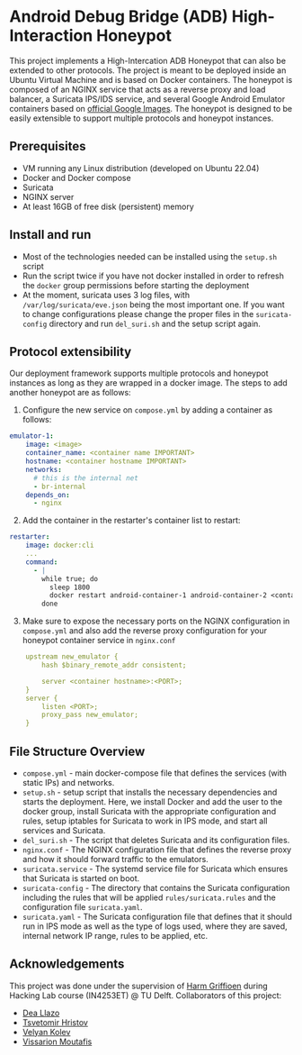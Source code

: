 # Android Debug Bridge (ADB) High-Interaction Honeypot

This project implements a High-Intercation ADB Honeypot that can also be extended to other protocols. The project is meant to be deployed inside an Ubuntu Virtual Machine and is based on Docker containers. The honeypot is composed of an NGINX service that acts as a reverse proxy and load balancer, a Suricata IPS/IDS service, and several Google Android Emulator containers based on [official Google Images](https://github.com/google/android-emulator-container-scripts). The honeypot is designed to be easily extensible to support multiple protocols and honeypot instances.

## Prerequisites
- VM running any Linux distribution (developed on Ubuntu 22.04)
- Docker and Docker compose
- Suricata
- NGINX server
- At least 16GB of free disk (persistent) memory

## Install and run

- Most of the technologies needed can be installed using the `setup.sh` script
- Run the script twice if you have not docker installed in order to refresh the `docker` group permissions before starting the deployment
- At the moment, suricata uses 3 log files, with `/var/log/suricata/eve.json` being the most important one. If you want to change configurations please change the proper files in the `suricata-config` directory and run `del_suri.sh` and the setup script again. 

## Protocol extensibility

Our deployment framework supports multiple protocols and honeypot instances as long as they are wrapped in a docker image. The steps to add another honeypot are as follows:

1. Configure the new service on `compose.yml` by adding a container as follows:

```yaml
emulator-1:
    image: <image>
    container_name: <container name IMPORTANT>
    hostname: <container hostname IMPORTANT>
    networks:
      # this is the internal net
      - br-internal
    depends_on:
      - nginx
```

2. Add the container in the restarter's container list to restart:

```yaml
restarter:
    image: docker:cli
    ...
    command:
      - |
        while true; do
          sleep 1800
          docker restart android-container-1 android-container-2 <container name>
        done
```

3. Make sure to expose the necessary ports on the NGINX configuration in `compose.yml` and also add the reverse proxy configuration for your honeypot container service in `nginx.conf`

```yaml
    upstream new_emulator {
        hash $binary_remote_addr consistent;

        server <container hostname>:<PORT>;
    }
    server {
        listen <PORT>;
        proxy_pass new_emulator;
    }
```

## File Structure Overview

- `compose.yml` - main docker-compose file that defines the services (with static IPs) and networks.
- `setup.sh` - setup script that installs the necessary dependencies and starts the deployment. Here, we install Docker and add the user to the docker group, install Suricata with the appropriate configuration and rules, setup iptables for Suricata to work in IPS mode, and start all services and Suricata.
- `del_suri.sh` - The script that deletes Suricata and its configuration files.
- `nginx.conf` - The NGINX configuration file that defines the reverse proxy and how it should forward traffic to the emulators.
- `suricata.service` - The systemd service file for Suricata which ensures that Suricata is started on boot.
- `suricata-config` - The directory that contains the Suricata configuration including the rules that will be applied `rules/suricata.rules` and the configuration file `suricata.yaml`.
- `suricata.yaml` - The Suricata configuration file that defines that it should run in IPS mode as well as the type of logs used, where they are saved, internal network IP range, rules to be applied, etc.

## Acknowledgements
This project was done under the supervision of [Harm Griffioen](https://www.tudelft.nl/ewi/over-de-faculteit/afdelingen/intelligent-systems/cybersecurity/people/harm-griffioen) during Hacking Lab course (IN4253ET) @ TU Delft.
Collaborators of this project:
- [Dea Llazo](d.llazo@student.tudelft.nl)
- [Tsvetomir Hristov](t.hristov@student.tudelft.nl)
- [Velyan Kolev](v.p.kolev@student.tudelft.nl)
- [Vissarion Moutafis](v.moutafis@student.tudelft.nl)
